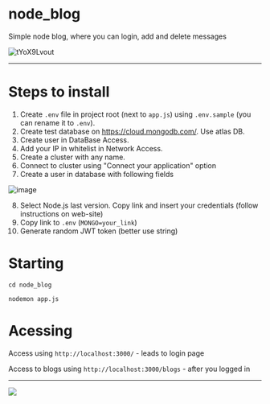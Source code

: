 # node_blog
Simple node blog, where you can login, add and delete messages

![tYoX9Lvout](https://user-images.githubusercontent.com/49658988/125193380-ce3a7580-e254-11eb-9da9-1d398ebbe568.gif)

---

# Steps to install

1) Create `.env` file in project root (next to `app.js`) using `.env.sample` (you can rename it to `.env`).
2) Create test database on https://cloud.mongodb.com/. Use atlas DB. 
3) Create user in DataBase Access. 
4) Add your IP in whitelist in Network Access.
5) Create a cluster with any name.
6) Connect to cluster using "Connect your application" option
7) Create a user in database with following fields

![image](https://user-images.githubusercontent.com/49658988/125193217-fc6b8580-e253-11eb-9c9c-2c453ac85b1b.png)

8) Select Node.js last version. Copy link and insert your credentials (follow instructions on web-site)
9) Copy link to `.env` (`MONGO=your_link`)
10) Generate random JWT token (better use string)

# Starting

`cd node_blog`

`nodemon app.js`

# Acessing

Access using `http://localhost:3000/` - leads to login page

Access to blogs using `http://localhost:3000/blogs` - after you logged in

--- 

<a href="https://www.buymeacoffee.com/tdamer"><img src="https://img.buymeacoffee.com/button-api/?text=Support me with a coffee&emoji=☕️&slug=tdamer&button_colour=ffcc33&font_colour=000&font_family=Lato&outline_colour=000&coffee_colour=000"></a>
